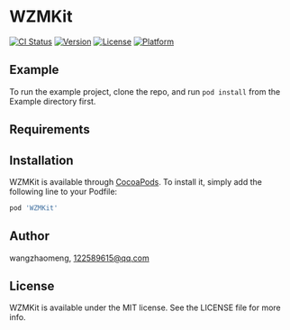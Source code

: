 # WZMKit

[![CI Status](https://img.shields.io/travis/wangzhaomeng/WZMKit.svg?style=flat)](https://travis-ci.org/wangzhaomeng/WZMKit)
[![Version](https://img.shields.io/cocoapods/v/WZMKit.svg?style=flat)](https://cocoapods.org/pods/WZMKit)
[![License](https://img.shields.io/cocoapods/l/WZMKit.svg?style=flat)](https://cocoapods.org/pods/WZMKit)
[![Platform](https://img.shields.io/cocoapods/p/WZMKit.svg?style=flat)](https://cocoapods.org/pods/WZMKit)

## Example

To run the example project, clone the repo, and run `pod install` from the Example directory first.

## Requirements

## Installation

WZMKit is available through [CocoaPods](https://cocoapods.org). To install
it, simply add the following line to your Podfile:

```ruby
pod 'WZMKit'
```

## Author

wangzhaomeng, 122589615@qq.com

## License

WZMKit is available under the MIT license. See the LICENSE file for more info.
